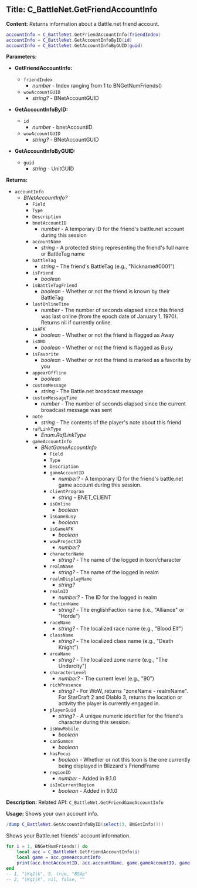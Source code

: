 ## Title: C_BattleNet.GetFriendAccountInfo

**Content:**
Returns information about a Battle.net friend account.
```lua
accountInfo = C_BattleNet.GetFriendAccountInfo(friendIndex)
accountInfo = C_BattleNet.GetAccountInfoByID(id)
accountInfo = C_BattleNet.GetAccountInfoByGUID(guid)
```

**Parameters:**
- **GetFriendAccountInfo:**
  - `friendIndex`
    - *number* - Index ranging from 1 to BNGetNumFriends()
  - `wowAccountGUID`
    - *string?* - BNetAccountGUID

- **GetAccountInfoByID:**
  - `id`
    - *number* - bnetAccountID
  - `wowAccountGUID`
    - *string?* - BNetAccountGUID

- **GetAccountInfoByGUID:**
  - `guid`
    - *string* - UnitGUID

**Returns:**
- `accountInfo`
  - *BNetAccountInfo?*
    - `Field`
    - `Type`
    - `Description`
    - `bnetAccountID`
      - *number* - A temporary ID for the friend's battle.net account during this session
    - `accountName`
      - *string* - A protected string representing the friend's full name or BattleTag name
    - `battleTag`
      - *string* - The friend's BattleTag (e.g., "Nickname#0001")
    - `isFriend`
      - *boolean*
    - `isBattleTagFriend`
      - *boolean* - Whether or not the friend is known by their BattleTag
    - `lastOnlineTime`
      - *number* - The number of seconds elapsed since this friend was last online (from the epoch date of January 1, 1970). Returns nil if currently online.
    - `isAFK`
      - *boolean* - Whether or not the friend is flagged as Away
    - `isDND`
      - *boolean* - Whether or not the friend is flagged as Busy
    - `isFavorite`
      - *boolean* - Whether or not the friend is marked as a favorite by you
    - `appearOffline`
      - *boolean*
    - `customMessage`
      - *string* - The Battle.net broadcast message
    - `customMessageTime`
      - *number* - The number of seconds elapsed since the current broadcast message was sent
    - `note`
      - *string* - The contents of the player's note about this friend
    - `rafLinkType`
      - *Enum.RafLinkType*
    - `gameAccountInfo`
      - *BNetGameAccountInfo*
        - `Field`
        - `Type`
        - `Description`
        - `gameAccountID`
          - *number?* - A temporary ID for the friend's battle.net game account during this session.
        - `clientProgram`
          - *string* - BNET_CLIENT
        - `isOnline`
          - *boolean*
        - `isGameBusy`
          - *boolean*
        - `isGameAFK`
          - *boolean*
        - `wowProjectID`
          - *number?*
        - `characterName`
          - *string?* - The name of the logged in toon/character
        - `realmName`
          - *string?* - The name of the logged in realm
        - `realmDisplayName`
          - *string?*
        - `realmID`
          - *number?* - The ID for the logged in realm
        - `factionName`
          - *string?* - The englishFaction name (i.e., "Alliance" or "Horde")
        - `raceName`
          - *string?* - The localized race name (e.g., "Blood Elf")
        - `className`
          - *string?* - The localized class name (e.g., "Death Knight")
        - `areaName`
          - *string?* - The localized zone name (e.g., "The Undercity")
        - `characterLevel`
          - *number?* - The current level (e.g., "90")
        - `richPresence`
          - *string?* - For WoW, returns "zoneName - realmName". For StarCraft 2 and Diablo 3, returns the location or activity the player is currently engaged in.
        - `playerGuid`
          - *string?* - A unique numeric identifier for the friend's character during this session.
        - `isWowMobile`
          - *boolean*
        - `canSummon`
          - *boolean*
        - `hasFocus`
          - *boolean* - Whether or not this toon is the one currently being displayed in Blizzard's FriendFrame
        - `regionID`
          - *number* - Added in 9.1.0
        - `isInCurrentRegion`
          - *boolean* - Added in 9.1.0

**Description:**
Related API: `C_BattleNet.GetFriendGameAccountInfo`

**Usage:**
Shows your own account info.
```lua
/dump C_BattleNet.GetAccountInfoByID(select(3, BNGetInfo()))
```
Shows your Battle.net friends' account information.
```lua
for i = 1, BNGetNumFriends() do
    local acc = C_BattleNet.GetFriendAccountInfo(i)
    local game = acc.gameAccountInfo
    print(acc.bnetAccountID, acc.accountName, game.gameAccountID, game.isOnline, game.clientProgram)
end
-- 1, "|Kq2|k", 5, true, "BSAp"
-- 2, "|Kq1|k", nil, false, ""
```